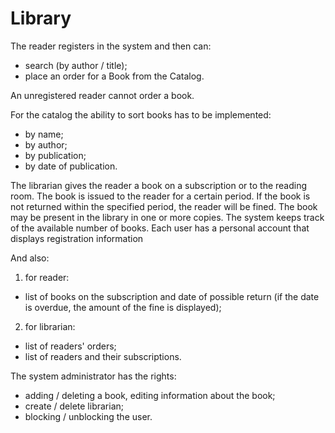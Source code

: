 # Library 

The reader registers in the system and then can:
- search (by author / title);
- place an order for a Book from the Catalog.  
  
An unregistered reader cannot order a book.  
  
For the catalog the ability to sort books has to be implemented:
- by name;
- by author;
- by publication;
- by date of publication.  
  
The librarian gives the reader a book on a subscription or to the reading room. The book is
issued to the reader for a certain period. If the book is not returned within the specified
period, the reader will be fined. The book may be present in the library in one or more
copies. The system keeps track of the available number of books. Each user has a personal
account that displays registration information  
  
And also:
1) for reader:
- list of books on the subscription and date of possible return (if the date is overdue, the
amount of the fine is displayed);
2) for librarian:
- list of readers' orders;
- list of readers and their subscriptions.

The system administrator has the rights:
- adding / deleting a book, editing information about the book;
- create / delete librarian;
- blocking / unblocking the user.
